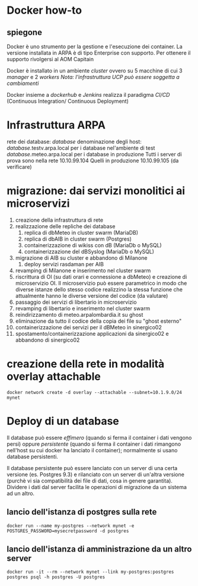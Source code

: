 # Docker how-to
## spiegone
Docker è uno strumento per la gestione e l'esecuzione dei container.
La versione installata in ARPA è di tipo Enterprise con supporto.
Per ottenere il supporto rivolgersi al AOM Capitain

Docker è installato in un ambiente _cluster_ ovvero su 5 macchine di cui 3 _manager_ e 2 _workers_
_Nota: l'infrastruttura UCP può essere soggetta a cambiamenti_

Docker insieme a _dockerhub_ e _Jenkins_ realizza il paradigma _CI/CD_ (Continuous Integration/ Continuous Deployment)

# Infrastruttura ARPA
rete dei database: _database_
denominazione degli host:
_database_.testv.arpa.local per i database nel'ambiente di test
_database_.meteo.arpa.local per i database in produzione
Tutti i server di prova sono nella rete 10.10.99.104
Quelli in produzione 10.10.99.105
(da verificare)

# migrazione: dai servizi monolitici ai microservizi
1. creazione della infrastruttura di rete
2. realizzazione delle repliche dei database
   1. replica di dbMeteo in cluster swarm (MariaDB)
   2. replica di dbAIB in cluster swarm (Postgres)
   3. containerizzazione di wikiss con dB (MariaDb o MySQL)
   4. containerizzazione del dBSyslog (MariaDb o MySQL)
3. migrazione di AIB su cluster e abbandono di Milanone
   1. deploy servizi rasdaman per AIB
4. revamping di Milanone e inserimento nel cluster swarm
5. riscrittura di OI (su dati orari e connessione a dbMeteo) e creazione di microservizio OI. Il microservizio può essere parametrico in modo che diverse istanze dello stesso codice realizzino la stessa funzione che attualmente hanno le diverse versione del codice (da valutare)
6. passaggio dei servizi di libertario in microservizio
7. revamping di libertario e inserimento nel cluster swarm
8. reindirizzamento di meteo.arpalombardia.it su ghost
9. eliminazione da tutto il codice della copia dei file su "ghost esterno"
10. containerizzazione dei servizi per il dBMeteo in sinergico02
11. spostamento/containerizzazione applicazioni da sinergico02 e abbandono di sinergico02

# creazione della rete in modalità overlay attachable
```
docker network create -d overlay --attachable --subnet=10.1.9.0/24 mynet
```

# Deploy di un database
Il database può essere _effimero_ (quando si ferma il container i dati vengono persi) oppure _persistente_ (quando si ferma il container i dati rimangono nell'host su cui docker ha lanciato il container); normalmente si usano database persistenti.

Il database persistente può essere lanciato con un server di una certa versione (es. Postgres 9.3) e rilanciato con un server di un'altra versione  (purchè vi sia compatibilità dei file di dati, cosa in genere garantita).
Dividere i dati dal server facilita le operazioni di migrazione da un sistema ad un altro.

## lancio dell'istanza di postgres sulla rete
```
docker run --name my-postgres --network mynet -e POSTGRES_PASSWORD=mysecretpassword -d postgres
```
## lancio dell'istanza di amministrazione da un altro server
```
docker run -it --rm --network mynet --link my-postgres:postgres postgres psql -h postgres -U postgres
```

